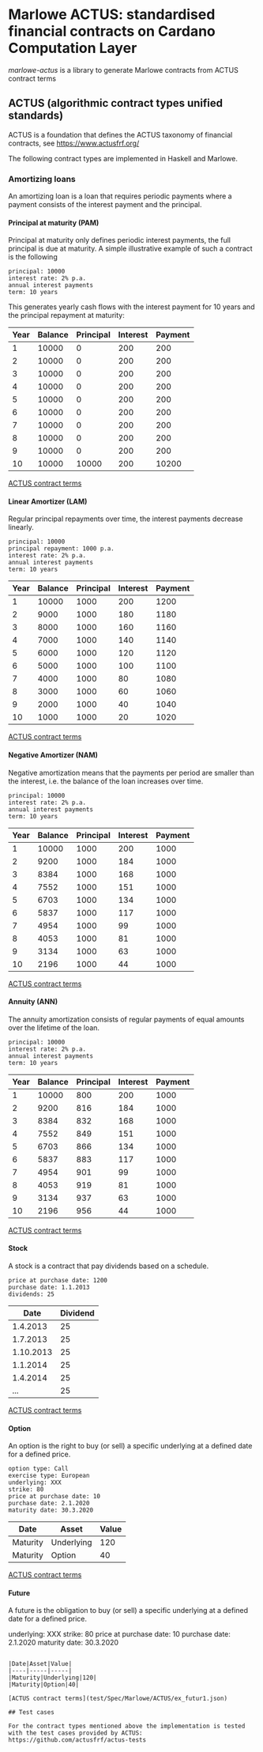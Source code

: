 # Marlowe ACTUS: standardised financial contracts on Cardano Computation Layer

_marlowe-actus_ is a library to generate Marlowe contracts from ACTUS contract terms

## ACTUS (algorithmic contract types unified standards)

ACTUS is a foundation that defines the ACTUS taxonomy of financial contracts, see https://www.actusfrf.org/

The following contract types are implemented in Haskell and Marlowe.

### Amortizing loans

An amortizing loan is a loan that requires periodic payments where a payment consists of the interest payment and the principal.

#### Principal at maturity (PAM)

Principal at maturity only defines periodic interest payments, the full principal is due at maturity.
A simple illustrative example of such a contract is the following

```
principal: 10000
interest rate: 2% p.a.
annual interest payments
term: 10 years
```

This generates yearly cash flows with the interest payment for 10 years and the principal repayment at maturity:

|Year|Balance|Principal|Interest|Payment|
|----|-------|---------|--------|-------|
|1|10000|0|200|200|
|2|10000|0|200|200|
|3|10000|0|200|200|
|4|10000|0|200|200|
|5|10000|0|200|200|
|6|10000|0|200|200|
|7|10000|0|200|200|
|8|10000|0|200|200|
|9|10000|0|200|200|
|10|10000|10000|200|10200|

[ACTUS contract terms](test/Spec/Marlowe/ACTUS/ex_pam1.json)

#### Linear Amortizer (LAM)

Regular principal repayments over time, the interest payments decrease linearly.

```
principal: 10000
principal repayment: 1000 p.a.
interest rate: 2% p.a.
annual interest payments
term: 10 years
```

|Year|Balance|Principal|Interest|Payment|
|----|-------|---------|--------|-------|
|1|10000|1000|200|1200|
|2|9000|1000|180|1180|
|3|8000|1000|160|1160|
|4|7000|1000|140|1140|
|5|6000|1000|120|1120|
|6|5000|1000|100|1100|
|7|4000|1000|80|1080|
|8|3000|1000|60|1060|
|9|2000|1000|40|1040|
|10|1000|1000|20|1020|

[ACTUS contract terms](test/Spec/Marlowe/ACTUS/ex_lam1.json)

#### Negative Amortizer (NAM)

Negative amortization means that the payments per period are smaller than the interest, i.e. the balance of the loan increases over time.

```
principal: 10000
interest rate: 2% p.a.
annual interest payments
term: 10 years
```

|Year|Balance|Principal|Interest|Payment|
|----|-------|---------|--------|-------|
|1|10000|1000|200|1000|
|2|9200|1000|184|1000|
|3|8384|1000|168|1000|
|4|7552|1000|151|1000|
|5|6703|1000|134|1000|
|6|5837|1000|117|1000|
|7|4954|1000|99|1000|
|8|4053|1000|81|1000|
|9|3134|1000|63|1000|
|10|2196|1000|44|1000|

[ACTUS contract terms](test/Spec/Marlowe/ACTUS/ex_nam1.json)

#### Annuity (ANN)

The annuity amortization consists of regular payments of equal amounts over the lifetime of the loan.

```
principal: 10000
interest rate: 2% p.a.
annual interest payments
term: 10 years
```

|Year|Balance|Principal|Interest|Payment|
|----|-------|---------|--------|-------|
|1|10000|800|200|1000|
|2|9200|816|184|1000|
|3|8384|832|168|1000|
|4|7552|849|151|1000|
|5|6703|866|134|1000|
|6|5837|883|117|1000|
|7|4954|901|99|1000|
|8|4053|919|81|1000|
|9|3134|937|63|1000|
|10|2196|956|44|1000|

[ACTUS contract terms](test/Spec/Marlowe/ACTUS/ex_ann1.json)

#### Stock

A stock is a contract that pay dividends based on a schedule.

```
price at purchase date: 1200
purchase date: 1.1.2013
dividends: 25
```
|Date|Dividend|
|----|--------|
|1.4.2013|25|
|1.7.2013|25|
|1.10.2013|25|
|1.1.2014|25|
|1.4.2014|25|
|...|25|

[ACTUS contract terms](test/Spec/Marlowe/ACTUS/ex_stk1.json)

#### Option

An option is the right to buy (or sell) a specific underlying at a defined date for a defined price.

```
option type: Call
exercise type: European
underlying: XXX
strike: 80
price at purchase date: 10
purchase date: 2.1.2020
maturity date: 30.3.2020
```

|Date|Asset|Value|
|----|-----|-----|
|Maturity|Underlying|120|
|Maturity|Option|40|

[ACTUS contract terms](test/Spec/Marlowe/ACTUS/ex_optns1.json)

#### Future

A future is the obligation to buy (or sell) a specific underlying at a defined date for a defined price.

underlying: XXX
strike: 80
price at purchase date: 10
purchase date: 2.1.2020
maturity date: 30.3.2020
```

|Date|Asset|Value|
|----|-----|-----|
|Maturity|Underlying|120|
|Maturity|Option|40|

[ACTUS contract terms](test/Spec/Marlowe/ACTUS/ex_futur1.json)

## Test cases

For the contract types mentioned above the implementation is tested with the test cases provided by ACTUS: https://github.com/actusfrf/actus-tests
